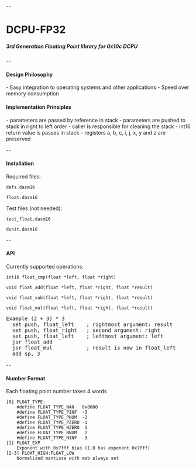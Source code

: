 --
<h1>DCPU-FP32</h1>
<h5><i>3rd Generation Floating Point library for 0x10c DCPU</i></h5>
--

<h4>Design Philosophy</h4>
 - Easy integration to operating systems and other applications
 - Speed over memory consumption

<h4>Implementation Prinsiples</h4>
 - parameters are passed by reference in stack
 - parameters are pushed to stack in right to left order
 - caller is responsible for cleaning the stack
 - int16 return value is passes in stack
 - registers a, b, c, i, j, x, y and z are preserved

--

<h4>Installation</h4>

Required files:

    defs.dasm16

    float.dasm16

Test files (not needed):

    test_float.dasm16
    
    dunit.dasm16

--

<h4>API</h4>

Currently supported operations:

    int16 float_cmp(float *left, float *right)

    void float_add(float *left, float *right, float *result)

    void float_sub(float *left, float *right, float *result)

    void float_mul(float *left, float *right, float *result)

<pre>
Example (2 + 3) * 3
  set push, float_left    ; rightmost argument: result
  set push, float_right   ; second argument: right
  set push, float_left    ; leftmost argument: left
  jsr float_add
  jsr float_mul           ; result is now in float_left
  add sp, 3
</pre>
--

<h4>Number Format</h4>

Each floating point number takes 4 words

    [0] FLOAT_TYPE:
        #define FLOAT_TYPE_NAN   0x8000
        #define FLOAT_TYPE_PINF  -3
        #define FLOAT_TYPE_PNUM  -2
        #define FLOAT_TYPE_PZERO -1
        #define FLOAT_TYPE_NZERO  1
        #define FLOAT_TYPE_NNUM   2
        #define FLOAT_TYPE_NINF   3
    [1] FLOAT_EXP
        Exponent with 0x7fff bias (1.0 has exponent 0x7fff)
    [2-3] FLOAT_HIGH:FLOAT_LOW
        Normalized mantissa with msb always set

